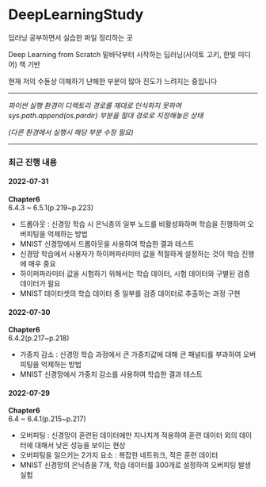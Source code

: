 # DeepLearningStudy

딥러닝 공부하면서 실습한 파일 정리하는 곳

Deep Learning from Scratch 밑바닥부터 시작하는 딥러닝(사이토 고키, 한빛 미디어) 책 기반

현재 저의 수듄상 이해하기 난해한 부분이 많아 진도가 느려지는 중입니다

******

*파이썬 실행 환경이 디렉토리 경로를 제대로 인식하지 못하여 sys.path.append(os.pardir) 부분을 절대 경로로 지정해놓은 상태*

*(다른 환경에서 실행시 해당 부분 수정 필요)*


******

### 최근 진행 내용

#### 2022-07-31
**Chapter6**\
6.4.3 ~ 6.5.1(p.219~p.223)
- 드롭아웃 : 신경망 학습 시 은닉층의 일부 노드를 비활성화하며 학습을 진행하여 오버피팅을 억제하는 방법
- MNIST 신경망에서 드롭아웃을 사용하여 학습한 결과 테스트
- 신경망 학습에서 사용자가 하이퍼파라미터 값을 적절하게 설정하는 것이 학습 진행에 매우 중요
- 하이퍼파라미터 값을 시험하기 위해서는 학습 데이터, 시험 데이터와 구별된 검증 데이터가 필요
- MNIST 데이터셋의 학습 데이터 중 일부를 검증 데이터로 추출하는 과정 구현

#### 2022-07-30
**Chapter6**\
6.4.2(p.217~p.218)
- 가중치 감소 : 신경망 학습 과정에서 큰 가중치값에 대해 큰 패널티를 부과하여 오버피팅을 억제하는 방법
- MNIST 신경망에서 가중치 감소를 사용하여 학습한 결과 테스트

#### 2022-07-29
**Chapter6**\
6.4 ~ 6.4.1(p.215~p.217)
- 오버피팅 : 신경망이 훈련된 데이터에만 지나치게 적용하여 훈련 데이터 외의 데이터에 대해서 낮은 성능을 보이는 현상
- 오버피팅을 일으키는 2가지 요소 : 복잡한 네트워크, 적은 훈련 데이터
- MNIST 신경망의 은닉층을 7개, 학습 데이터를 300개로 설정하여 오버피팅 발생 실험




